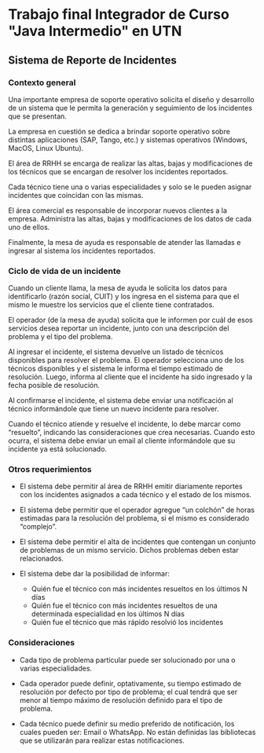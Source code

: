 # **Trabajo final Integrador de Curso "Java Intermedio" en UTN**

## Sistema de Reporte de Incidentes

### Contexto general

Una importante empresa de soporte operativo solicita el diseño y desarrollo de un sistema
que le permita la generación y seguimiento de los incidentes que se presentan.

La empresa en cuestión se dedica a brindar soporte operativo sobre distintas aplicaciones
(SAP, Tango, etc.) y sistemas operativos (Windows, MacOS, Linux Ubuntu).

El área de RRHH se encarga de realizar las altas, bajas y modificaciones de los técnicos que se
encargan de resolver los incidentes reportados.

Cada técnico tiene una o varias especialidades y solo se le pueden asignar incidentes que
coincidan con las mismas.

El área comercial es responsable de incorporar nuevos clientes a la empresa. Administra las
altas, bajas y modificaciones de los datos de cada uno de ellos.

Finalmente, la mesa de ayuda es responsable de atender las llamadas e ingresar al sistema los
incidentes reportados.

### Ciclo de vida de un incidente

Cuando un cliente llama, la mesa de ayuda le solicita los datos para identificarlo (razón social,
CUIT) y los ingresa en el sistema para que el mismo le muestre los servicios que el cliente
tiene contratados.

El operador (de la mesa de ayuda) solicita que le informen por cuál de esos servicios desea
reportar un incidente, junto con una descripción del problema y el tipo del problema.

Al ingresar el incidente, el sistema devuelve un listado de técnicos disponibles para resolver el
problema. El operador selecciona uno de los técnicos disponibles y el sistema le informa el
tiempo estimado de resolución. Luego, informa al cliente que el incidente ha sido ingresado y
la fecha posible de resolución.

Al confirmarse el incidente, el sistema debe enviar una notificación al técnico informándole
que tiene un nuevo incidente para resolver.

Cuando el técnico atiende y resuelve el incidente, lo debe marcar como “resuelto”, indicando
las consideraciones que crea necesarias. Cuando esto ocurra, el sistema debe enviar un email
al cliente informándole que su incidente ya está solucionado.

### Otros requerimientos
* El sistema debe permitir al área de RRHH emitir diariamente reportes con los
incidentes asignados a cada técnico y el estado de los mismos.

* El sistema debe permitir que el operador agregue “un colchón” de horas estimadas
para la resolución del problema, si el mismo es considerado “complejo”.

* El sistema debe permitir el alta de incidentes que contengan un conjunto de
problemas de un mismo servicio. Dichos problemas deben estar relacionados.

* El sistema debe dar la posibilidad de informar:
  * Quién fue el técnico con más incidentes resueltos en los últimos N días
  * Quién fue el técnico con más incidentes resueltos de una determinada
    especialidad en los últimos N días
  * Quién fue el técnico que más rápido resolvió los incidentes

### Consideraciones

* Cada tipo de problema particular puede ser solucionado por una o varias
especialidades.

* Cada operador puede definir, optativamente, su tiempo estimado de resolución por
defecto por tipo de problema; el cual tendrá que ser menor al tiempo máximo de
resolución definido para el tipo de problema.

* Cada técnico puede definir su medio preferido de notificación, los cuales pueden ser:
Email o WhatsApp. No están definidas las bibliotecas que se utilizarán para realizar
estas notificaciones.

